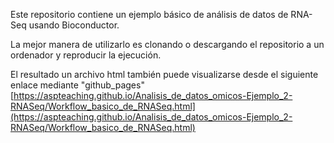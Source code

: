 Este repositorio contiene un ejemplo básico de análisis de datos de RNA-Seq usando Bioconductor.

La mejor manera de utilizarlo es clonando o descargando el repositorio a un ordenador y reproducir la ejecución.

El resultado un archivo html también puede visualizarse desde el siguiente enlace mediante "github_pages"
[https://aspteaching.github.io/Analisis_de_datos_omicos-Ejemplo_2-RNASeq/Workflow_basico_de_RNASeq.html](https://aspteaching.github.io/Analisis_de_datos_omicos-Ejemplo_2-RNASeq/Workflow_basico_de_RNASeq.html)
